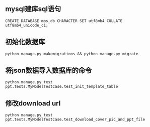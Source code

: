 ## mysql建库sql语句
```
CREATE DATABASE mos_db CHARACTER SET utf8mb4 COLLATE utf8mb4_unicode_ci;
```

## 初始化数据库

```
python manage.py makemigrations && python manage.py migrate
```

## 将json数据导入数据库的命令
```
python manage.py test ppt.tests.MyModelTestCase.test_init_template_table
```

## 修改download url
```
python manage.py test ppt.tests.MyModelTestCase.test_download_cover_pic_and_ppt_file
```
